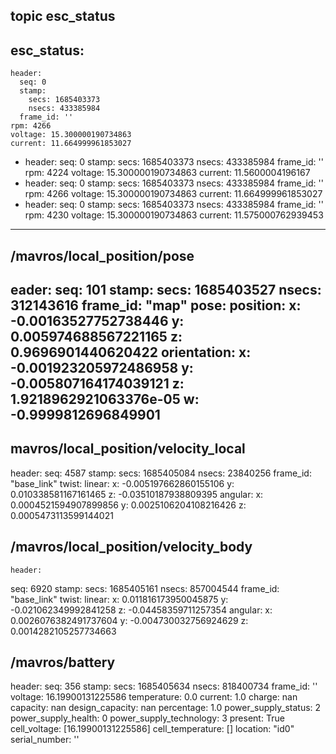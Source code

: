## topic esc_status
esc_status: 
  - 
    header: 
      seq: 0
      stamp: 
        secs: 1685403373
        nsecs: 433385984
      frame_id: ''
    rpm: 4266
    voltage: 15.300000190734863
    current: 11.664999961853027
  - 
    header: 
      seq: 0
      stamp: 
        secs: 1685403373
        nsecs: 433385984
      frame_id: ''
    rpm: 4224
    voltage: 15.300000190734863
    current: 11.5600004196167
  - 
    header: 
      seq: 0
      stamp: 
        secs: 1685403373
        nsecs: 433385984
      frame_id: ''
    rpm: 4266
    voltage: 15.300000190734863
    current: 11.664999961853027
  - 
    header: 
      seq: 0
      stamp: 
        secs: 1685403373
        nsecs: 433385984
      frame_id: ''
    rpm: 4230
    voltage: 15.300000190734863
    current: 11.575000762939453
---


##  /mavros/local_position/pose
eader: 
  seq: 101
  stamp: 
    secs: 1685403527
    nsecs: 312143616
  frame_id: "map"
pose: 
  position: 
    x: -0.00163527752738446
    y: 0.005974688567221165
    z: 0.9696901440620422
  orientation: 
    x: -0.001923205972486958
    y: -0.005807164174039121
    z: 1.9218962921063376e-05
    w: -0.9999812696849901
---

## mavros/local_position/velocity_local
header: 
  seq: 4587
  stamp: 
    secs: 1685405084
    nsecs:  23840256
  frame_id: "base_link"
twist: 
  linear: 
    x: -0.005197662860155106
    y: 0.010338581167161465
    z: -0.03510187938809395
  angular: 
    x: 0.0004521594907899856
    y: 0.0025106204108216426
    z: 0.0005473113599144021

##  /mavros/local_position/velocity_body
    header: 
  seq: 6920
  stamp: 
    secs: 1685405161
    nsecs: 857004544
  frame_id: "base_link"
twist: 
  linear: 
    x: 0.011816173950045875
    y: -0.021062349992841258
    z: -0.04458359711257354
  angular: 
    x: 0.0026076382491737604
    y: -0.004730032756924629
    z: 0.0014282105257734663

## /mavros/battery
header: 
  seq: 356
  stamp: 
    secs: 1685405634
    nsecs: 818400734
  frame_id: ''
voltage: 16.19900131225586
temperature: 0.0
current: 1.0
charge: nan
capacity: nan
design_capacity: nan
percentage: 1.0
power_supply_status: 2
power_supply_health: 0
power_supply_technology: 3
present: True
cell_voltage: [16.19900131225586]
cell_temperature: []
location: "id0"
serial_number: ''
